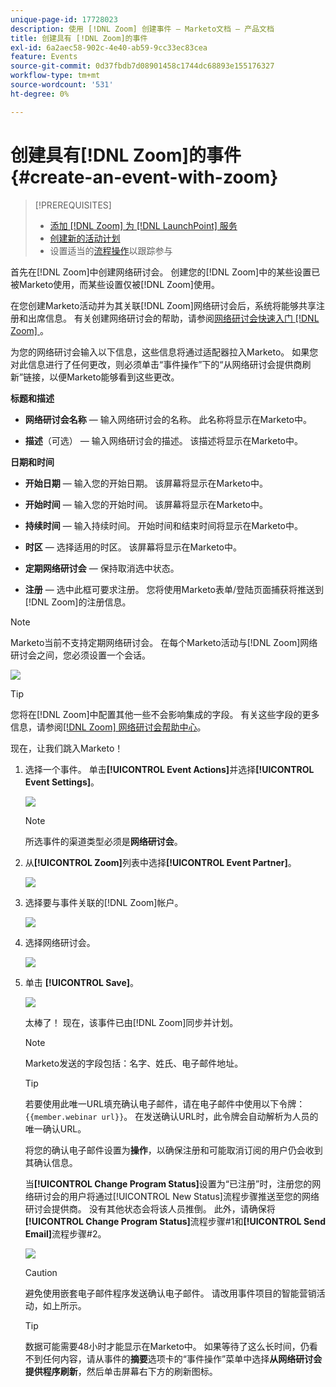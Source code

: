 ```yaml
---
unique-page-id: 17728023
description: 使用 [!DNL Zoom] 创建事件 — Marketo文档 — 产品文档
title: 创建具有 [!DNL Zoom]的事件
exl-id: 6a2aec58-902c-4e40-ab59-9cc33ec83cea
feature: Events
source-git-commit: 0d37fbdb7d08901458c1744dc68893e155176327
workflow-type: tm+mt
source-wordcount: '531'
ht-degree: 0%

---
```


# 创建具有[!DNL Zoom]的事件 {#create-an-event-with-zoom}

>[!PREREQUISITES]
>
>* [添加 [!DNL Zoom] 为 [!DNL LaunchPoint] 服务](/help/marketo/product-docs/administration/additional-integrations/add-zoom-as-a-launchpoint-service.md)
>* [创建新的活动计划](/help/marketo/product-docs/demand-generation/events/understanding-events/create-a-new-event-program.md)
>* 设置适当的[流程操作](/help/marketo/product-docs/core-marketo-concepts/smart-campaigns/flow-actions/add-a-flow-step-to-a-smart-campaign.md)以跟踪参与

首先在[!DNL Zoom]中创建网络研讨会。 创建您的[!DNL Zoom]中的某些设置已被Marketo使用，而某些设置仅被[!DNL Zoom]使用。

在您创建Marketo活动并为其关联[!DNL Zoom]网络研讨会后，系统将能够共享注册和出席信息。 有关创建网络研讨会的帮助，请参阅[网络研讨会快速入门 [!DNL Zoom] ](https://support.zoom.us/hc/en-us/articles/200917029-Getting-Started-With-Webinar)。

为您的网络研讨会输入以下信息，这些信息将通过适配器拉入Marketo。 如果您对此信息进行了任何更改，则必须单击“事件操作”下的“从网络研讨会提供商刷新”链接，以便Marketo能够看到这些更改。

**标题和描述**

* **网络研讨会名称** — 输入网络研讨会的名称。 此名称将显示在Marketo中。

* **描述**（可选） — 输入网络研讨会的描述。 该描述将显示在Marketo中。

**日期和时间**

* **开始日期** — 输入您的开始日期。 该屏幕将显示在Marketo中。

* **开始时间** — 输入您的开始时间。 该屏幕将显示在Marketo中。

* **持续时间** — 输入持续时间。 开始时间和结束时间将显示在Marketo中。

* **时区** — 选择适用的时区。 该屏幕将显示在Marketo中。

* **定期网络研讨会** — 保持取消选中状态。

* **注册** — 选中此框可要求注册。 您将使用Marketo表单/登陆页面捕获将推送到[!DNL Zoom]的注册信息。

>[!NOTE]
>
>Marketo当前不支持定期网络研讨会。 在每个Marketo活动与[!DNL Zoom]网络研讨会之间，您必须设置一个会话。

![](assets/overview2.png)

>[!TIP]
>
>您将在[!DNL Zoom]中配置其他一些不会影响集成的字段。 有关这些字段的更多信息，请参阅[[!DNL Zoom] 网络研讨会帮助中心](https://support.zoom.us/hc/en-us/sections/200324965-Video-Webinar)。

现在，让我们跳入Marketo！

1. 选择一个事件。 单击&#x200B;**[!UICONTROL Event Actions]**&#x200B;并选择&#x200B;**[!UICONTROL Event Settings]**。

   ![](assets/image2015-5-14-14-3a53-3a10-1.png)

   >[!NOTE]
   >
   >所选事件的渠道类型必须是&#x200B;**网络研讨会**。

1. 从&#x200B;**[!UICONTROL Zoom]**&#x200B;列表中选择&#x200B;**[!UICONTROL Event Partner]**。

   ![](assets/eventsettings1.png)

1. 选择要与事件关联的[!DNL Zoom]帐户。

   ![](assets/selectaccount.png)

1. 选择网络研讨会。

   ![](assets/selectevent.png)

1. 单击 **[!UICONTROL Save]**。

   ![](assets/eventsettingssave.png)

   太棒了！ 现在，该事件已由[!DNL Zoom]同步并计划。

   >[!NOTE]
   >
   >Marketo发送的字段包括：名字、姓氏、电子邮件地址。

   >[!TIP]
   >
   >若要使用此唯一URL填充确认电子邮件，请在电子邮件中使用以下令牌： `{{member.webinar url}}`。 在发送确认URL时，此令牌会自动解析为人员的唯一确认URL。
   >
   >将您的确认电子邮件设置为&#x200B;**操作**，以确保注册和可能取消订阅的用户仍会收到其确认信息。

   当&#x200B;**[!UICONTROL Change Program Status]**&#x200B;设置为“已注册”时，注册您的网络研讨会的用户将通过[!UICONTROL New Status]流程步骤推送至您的网络研讨会提供商。 没有其他状态会将该人员推倒。 此外，请确保将&#x200B;**[!UICONTROL Change Program Status]**&#x200B;流程步骤#1和&#x200B;**[!UICONTROL Send Email]**&#x200B;流程步骤#2。

   ![](assets/goto-webinar-1.png)

   >[!CAUTION]
   >
   >避免使用嵌套电子邮件程序发送确认电子邮件。 请改用事件项目的智能营销活动，如上所示。

   >[!TIP]
   >
   >数据可能需要48小时才能显示在Marketo中。 如果等待了这么长时间，仍看不到任何内容，请从事件的&#x200B;**摘要**&#x200B;选项卡的“事件操作”菜单中选择&#x200B;**从网络研讨会提供程序刷新**，然后单击屏幕右下方的刷新图标。
